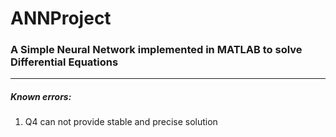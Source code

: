 # ANNProject
### A Simple Neural Network implemented in MATLAB to solve Differential Equations
- - - -
##### Known errors:
1. Q4 can not provide stable and precise solution